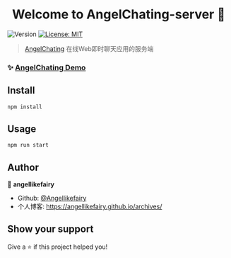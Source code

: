 <h1 align="center">Welcome to AngelChating-server 👋</h1>
<p>
  <img alt="Version" src="https://img.shields.io/badge/version-0.0.1-blue.svg?cacheSeconds=2592000" />
  <a href="#" target="_blank">
    <img alt="License: MIT" src="https://img.shields.io/badge/License-MIT-yellow.svg" />
  </a>
</p>

> [AngelChating](https://github.com/Angellikefairy/AngelChating) 在线Web即时聊天应用的服务端


### ✨ [AngelChating Demo](http://47.106.13.104/)

## Install

```sh
npm install
```

## Usage

```sh
npm run start
```

## Author

👤 **angellikefairy**

* Github: [@Angellikefairy](https://github.com/Angellikefairy)
* 个人博客: https://angellikefairy.github.io/archives/

## Show your support

Give a ⭐️ if this project helped you!

